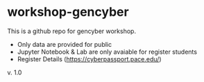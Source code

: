 # workshop-gencyber

This is a github repo for gencyber workshop.
- Only data are provided for public
- Jupyter Notebook & Lab are only avaiable for register students
- Register Details (https://cyberpassport.pace.edu/)

v. 1.0